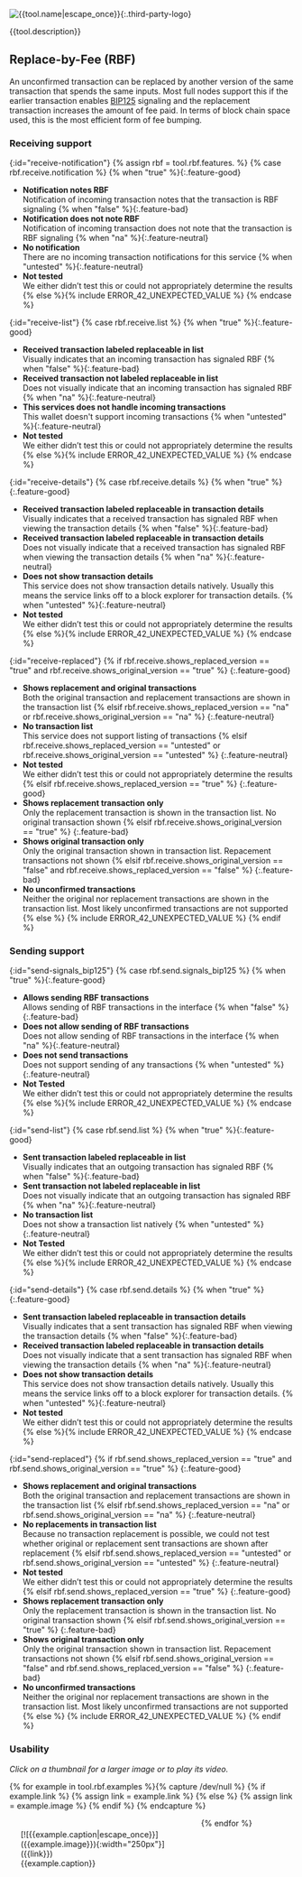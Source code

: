 ![{{tool.name|escape_once}}]({{tool.logo}}){:.third-party-logo}

{{tool.description}}

## Replace-by-Fee (RBF)

An unconfirmed transaction can be replaced by another version of the
same transaction that spends the same inputs.  Most full nodes support
this if the earlier transaction enables [BIP125](https://github.com/bitcoin/bips/blob/master/bip-0125.mediawiki) signaling and the
replacement transaction increases the amount of fee paid.  In terms of
block chain space used, this is the most efficient form of fee bumping.

### Receiving support

{:id="receive-notification"}
{% assign rbf = tool.rbf.features. %}
{% case rbf.receive.notification %}
  {% when "true" %}{:.feature-good}
  - **Notification notes RBF**<br>
    Notification of incoming transaction notes that the transaction is RBF signaling 
  {% when "false" %}{:.feature-bad}
  - **Notification does not note RBF**<br>
    Notification of incoming transaction does not note that the transaction is RBF signaling 
  {% when "na" %}{:.feature-neutral}
  - **No notification**<br>
    There are no incoming transaction notifications for this service
  {% when "untested" %}{:.feature-neutral}
  - **Not tested**<br>
    We either didn’t test this or could not appropriately determine the results
  {% else %}{% include ERROR_42_UNEXPECTED_VALUE %}
{% endcase %}

{:id="receive-list"}
{% case rbf.receive.list %}
  {% when "true" %}{:.feature-good}
  - **Received transaction labeled replaceable in list**<br>
    Visually indicates that an incoming transaction has signaled RBF
  {% when "false" %}{:.feature-bad}
  - **Received transaction not labeled replaceable in list**<br>
    Does not visually indicate that an incoming transaction has signaled RBF
  {% when "na" %}{:.feature-neutral}
  - **This services does not handle incoming transactions**<br>
    This wallet doesn't support incoming transactions
  {% when "untested" %}{:.feature-neutral}
  - **Not tested**<br>
    We either didn’t test this or could not appropriately determine the results
  {% else %}{% include ERROR_42_UNEXPECTED_VALUE %}
{% endcase %}

{:id="receive-details"}
{% case rbf.receive.details %}
  {% when "true" %}{:.feature-good}
  - **Received transaction labeled replaceable in transaction details**<br>
    Visually indicates that a received transaction has signaled RBF when viewing the transaction details
  {% when "false" %}{:.feature-bad}
  - **Received transaction labeled replaceable in transaction details**<br>
    Does not visually indicate that a received transaction has signaled RBF when viewing the transaction details
  {% when "na" %}{:.feature-neutral}
  - **Does not show transaction details**<br>
    This service does not show transaction details natively. Usually this means the service links off to a block explorer for transaction details.
  {% when "untested" %}{:.feature-neutral}
  - **Not tested**<br>
    We either didn’t test this or could not appropriately determine the results
  {% else %}{% include ERROR_42_UNEXPECTED_VALUE %}
{% endcase %}

{:id="receive-replaced"}
{% if rbf.receive.shows_replaced_version == "true" and rbf.receive.shows_original_version == "true"  %}
  {:.feature-good}
  - **Shows replacement and original transactions**<br>
    Both the original transaction and replacement transactions are shown in the
    transaction list
{% elsif rbf.receive.shows_replaced_version == "na" or
    rbf.receive.shows_original_version == "na" %}
  {:.feature-neutral}
  - **No transaction list**<br>
    This service does not support listing of transactions
{% elsif rbf.receive.shows_replaced_version == "untested" or
    rbf.receive.shows_original_version == "untested" %}
  {:.feature-neutral}
  - **Not tested**<br>
    We either didn’t test this or could not appropriately determine the results
{% elsif rbf.receive.shows_replaced_version == "true" %}
  {:.feature-good}
  - **Shows replacement transaction only**<br>
    Only the replacement transaction is shown in the transaction list. No original
    transaction shown
{% elsif rbf.receive.shows_original_version == "true" %}
  {:.feature-bad}
  - **Shows original transaction only**<br>
    Only the original transaction shown in transaction list. Repacement transactions
    not shown
{% elsif rbf.receive.shows_original_version == "false" and rbf.receive.shows_replaced_version == "false" %}
  {:.feature-bad}
  - **No unconfirmed transactions**<br>
    Neither the original nor replacement transactions are shown in the
    transaction list. Most likely unconfirmed transactions are not supported
{% else %} {% include ERROR_42_UNEXPECTED_VALUE %}
{% endif %}

### Sending support

{:id="send-signals_bip125"}
{% case rbf.send.signals_bip125 %}
  {% when "true" %}{:.feature-good}
  - **Allows sending RBF transactions**<br>
    Allows sending of RBF transactions in the interface
  {% when "false" %}{:.feature-bad}
  - **Does not allow sending of RBF transactions**<br>
    Does not allow sending of RBF transactions in the interface
  {% when "na" %}{:.feature-neutral}
  - **Does not send transactions**<br>
    Does not support sending of any transactions
  {% when "untested" %}{:.feature-neutral}
  - **Not Tested**<br>
    We either didn’t test this or could not appropriately determine the results
  {% else %}{% include ERROR_42_UNEXPECTED_VALUE %}
{% endcase %}

{:id="send-list"}
{% case rbf.send.list %}
  {% when "true" %}{:.feature-good}
  - **Sent transaction labeled replaceable in list**<br>
    Visually indicates that an outgoing transaction has signaled RBF
  {% when "false" %}{:.feature-bad}
  - **Sent transaction not labeled replaceable in list**<br>
    Does not visually indicate that an outgoing transaction has signaled RBF
  {% when "na" %}{:.feature-neutral}
  - **No transaction list**<br>
    Does not show a transaction list natively
  {% when "untested" %}{:.feature-neutral}
  - **Not Tested**<br>
    We either didn’t test this or could not appropriately determine the results
  {% else %}{% include ERROR_42_UNEXPECTED_VALUE %}
{% endcase %}

{:id="send-details"}
{% case rbf.send.details %}
  {% when "true" %}{:.feature-good}
  - **Sent transaction labeled replaceable in transaction details**<br>
    Visually indicates that a sent transaction has signaled RBF when viewing the transaction details
  {% when "false" %}{:.feature-bad}
  - **Received transaction labeled replaceable in transaction details**<br>
    Does not visually indicate that a sent transaction has signaled RBF when viewing the transaction details
  {% when "na" %}{:.feature-neutral}
  - **Does not show transaction details**<br>
    This service does not show transaction details natively. Usually this means the service links off to a block explorer for transaction details.
  {% when "untested" %}{:.feature-neutral}
  - **Not tested**<br>
    We either didn’t test this or could not appropriately determine the results
  {% else %}{% include ERROR_42_UNEXPECTED_VALUE %}
{% endcase %}

{:id="send-replaced"}
{% if rbf.send.shows_replaced_version == "true" and rbf.send.shows_original_version == "true"  %}
  {:.feature-good}
  - **Shows replacement and original transactions**<br>
    Both the original transaction and replacement transactions are shown in the
    transaction list
{% elsif rbf.send.shows_replaced_version == "na" or
    rbf.send.shows_original_version == "na" %}
  {:.feature-neutral}
  - **No replacements in transaction list**<br>
    Because no transaction replacement is possible, we could not test whether
    original or replacement sent transactions are shown after replacement
{% elsif rbf.send.shows_replaced_version == "untested" or
    rbf.send.shows_original_version == "untested" %}
  {:.feature-neutral}
  - **Not tested**<br>
    We either didn’t test this or could not appropriately determine the results
{% elsif rbf.send.shows_replaced_version == "true" %}
  {:.feature-good}
  - **Shows replacement transaction only**<br>
    Only the replacement transaction is shown in the transaction list. No original
    transaction shown
{% elsif rbf.send.shows_original_version == "true" %}
  {:.feature-bad}
  - **Shows original transaction only**<br>
    Only the original transaction shown in transaction list. Repacement transactions
    not shown
{% elsif rbf.send.shows_original_version == "false" and rbf.send.shows_replaced_version == "false" %}
  {:.feature-bad}
  - **No unconfirmed transactions**<br>
    Neither the original nor replacement transactions are shown in the
    transaction list. Most likely unconfirmed transactions are not supported
{% else %} {% include ERROR_42_UNEXPECTED_VALUE %}
{% endif %}

### Usability

*Click on a thumbnail for a larger image or to play its video.*

{% for example in tool.rbf.examples %}{% capture /dev/null %}
  {% if example.link %}
    {% assign link = example.link %}
  {% else %}
    {% assign link = example.image %}
  {% endif %}
{% endcapture %}
<div markdown="1" style="max-width: 300px; float: left; padding: 20px;">
[![{{example.caption|escape_once}}]({{example.image}}){:width="250px"}]({{link}})
<br />{{example.caption}}</div>
{% endfor %}
